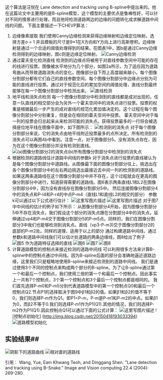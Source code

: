 这个算法是汪悦在 Lane detection and tracking using B-spline中提出来的。他在这篇论文中主要用的是B-spline模型，这个模型的主要优点是鲁棒性好，可以针对不同的情景进行处理，而且他将检测道路两边的边缘的问题转化成求解道路中间线的问题。
下面主要描述一下CHEVP算法：

 1. 边缘像素提取
 我们使用Canny边缘检测来获得边缘映射和边缘定位映射。选择方差σ = 1 并且模板的尺寸是9*1在X方向和Y方向上进行高斯卷积。边缘映射是通过一个合适的阈值处理得到的结果。在图表1中，图b是通过Canny边缘检测得到的边缘映射，图c则是边缘定位映射。
 ![Canny边缘检测](http://img.blog.csdn.net/20150418181001947)
 2. 通过霍夫变化检测直线
 检测到的边缘点将被用于对直线参数空间中可能的存在的线进行投票。图像被水平地分为几个部分，如图2a所示，为了适应因为道路弯曲从而导致道路消失点的变化。图像部分自下而上高度越来越小。每个图像分割部分都有它们自己的直线参数空间，每个图像分割部分中边缘点分别为可能的直线进行投票。通过对于规范化后的累加空间的阈值处理，直线分割最终能够在每一个图像分割部分中检测出来。
 ![直线检测](http://img.blog.csdn.net/20150418182703265)
 3. 地平线和消失点检测
 每一个图像分割部分中检测到的直线都是成对出现的，任意一队直线的相交部分会为另外一个霍夫空间中的消失点进行投票。投票的权重是根据最后一步产生的成对直线的规范化累加值决定的。这个过程在每个图像分割部分中分别重复，但是会在相同的霍夫空间中投票。
 霍夫空间中对于每一列的投票会归总起来从来检测可能的消失点。获得投票最多的一行将会被选择座位地平线在图像平面中，如下图所示：
 ![检测到的消失点](http://img.blog.csdn.net/20150418183150284)
 对于每个图像分割部分来说，它的消失点由地平线附近投票最多的点所决定。所有检测到的消失点可以再图4b中看到。注意一点，对于图像部分5，没有消失点存在，因为在这个图像分割部分并没有检测到直线。
 ![(a)图像分割部分2的消失点(b)所有图像分割部分中检测到的消失点](http://img.blog.csdn.net/20150418183707651)
 4. 根据检测的道路线估计道路中间线的参数k
 对于消失点进行投票的直线被认为是每个图像分割部分中道路线。从图像最下面的图像分割部分往上，挑选出在各个图像分割部分中的左右两边挑选出最接近去中间一列的检测到的道路线。如果这两条道路线在这个图像分割部分中并不存在，这个过程就会在更高的图像分割部分中进行，知道获得需要的道路线。图6表示两条直线L1和L2在图像分割部分4中，因为没有直线存在图像分割部分5中。
 然后连接图像分割部分4中的消失点和P-l4和P-r4的中点P-m4（直线L1和直线L2的相交的部分）
参数k可以通过以下公式进行估计：
![这里写图片描述](http://img.blog.csdn.net/20150418190012674)
![这里写图片描述](http://img.blog.csdn.net/20150418185932872)
对于图7中中间线的估计的例子如下所示：
从图像分割部分4开始，因为图像分割部分5中不存在消失点，我们假设这个部分的消失点跟在分割部分4中的消失点。延伸通过vp4和P-m4交于图像分割部分5的P-m5点。同样的，我们在图像分割部分3中我们也能够检测到消失点。直线（vp3-P-m3)交于图像分割部分2的底部的P-m2处。同样的道理，适用于以上的部分
通过构建道路中间线，通过参数k和道路中间线我们可以估计处道路的两条边缘线，图8给出了例子
![图5 作为道路特征选择的直线](http://img.blog.csdn.net/20150418190952200)
![图6](http://img.blog.csdn.net/20150418191106768)
![图7](http://img.blog.csdn.net/20150418191144348)
![图8](http://img.blog.csdn.net/20150418191050568)
 5. 计算道路模型的控制点来接近检测的道路中间线
 可以利用很多方法来计算B-spline中的控制点通过中间线。因为B-spline后面的部分会准确地逼近道路边缘，这里我们只是粗略地使用B-spline来接近检测到的道路中间线。
 我们是通过使用3个不同的控制点来构成两个部分的B-spline。为了让B-spline通过第一个和最后一个控制点，我们使用三倍的第一个和最后一个控制点。因此事实上一共有7个控制点，3个第一个控制点和3个最后一个控制点都是相同的。
 我们首先选择P-m0和P-m5分别代表道路模型中的第一个控制点Q0和最后一个控制点Q2.节点P1的选择取决于图9中β1和β2的值。如果β1和β2的值不等于0，我们则选择P-m作为Q1。即P1=P-m，P-m是P-m1和P-m2的中点。如果β1为0，而β2不等于0.我们则选择P-m1作为P1(Q1).其他的情况，我们则选择P-m2作为P1(Q1).因此控制点Q1可以通过下面的公式计算：
 ![这里写图片描述](http://img.blog.csdn.net/20150418192950119)
 ![控制点初始化]
 (http://img.blog.csdn.net/20150418193033394)![道路模型初始化](http://img.blog.csdn.net/20150418193239246)
 ## 实验结果##
 ![阴影下的道路曲线](http://img.blog.csdn.net/20150418193506058)
 ![相对直的道路线](http://img.blog.csdn.net/20150418193433213)



引用：
Wang, Yue, Eam Khwang Teoh, and Dinggang Shen. "Lane detection and tracking using B-Snake." Image and Vision computing 22.4 (2004): 269-280.